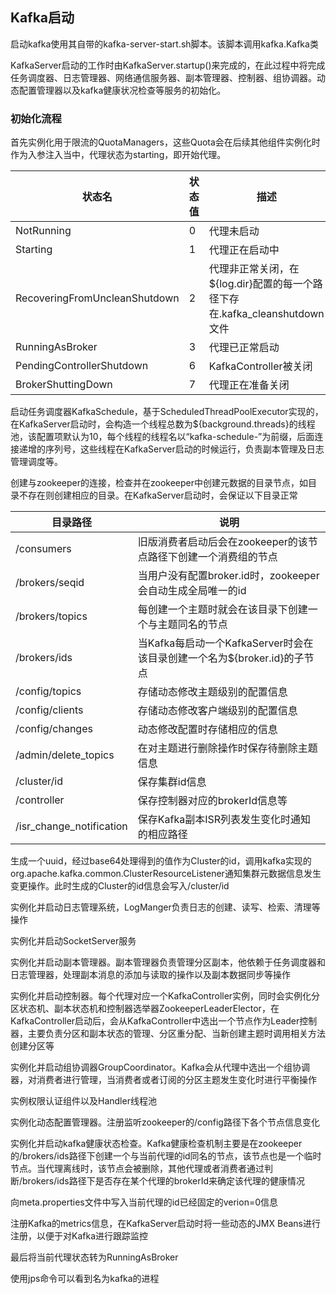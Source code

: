## Kafka启动

启动kafka使用其自带的kafka-server-start.sh脚本。该脚本调用kafka.Kafka类

KafkaServer启动的工作时由KafkaServer.startup()来完成的，在此过程中将完成任务调度器、日志管理器、网络通信服务器、副本管理器、控制器、组协调器。动态配置管理器以及kafka健康状况检查等服务的初始化。

### 初始化流程

首先实例化用于限流的QuotaManagers，这些Quota会在后续其他组件实例化时作为入参注入当中，代理状态为starting，即开始代理。

| 状态名                        | 状态值 | 描述                                                         |
| ----------------------------- | ------ | ------------------------------------------------------------ |
| NotRunning                    | 0      | 代理未启动                                                   |
| Starting                      | 1      | 代理正在启动中                                               |
| RecoveringFromUncleanShutdown | 2      | 代理非正常关闭，在${log.dir}配置的每一个路径下存在.kafka_cleanshutdown文件 |
| RunningAsBroker               | 3      | 代理已正常启动                                               |
| PendingControllerShutdown     | 6      | KafkaController被关闭                                        |
| BrokerShuttingDown            | 7      | 代理正在准备关闭                                             |

启动任务调度器KafkaSchedule，基于ScheduledThreadPoolExecutor实现的，在KafkaServer启动时，会构造一个线程总数为${background.threads}的线程池，该配置项默认为10，每个线程的线程名以“kafka-schedule-”为前缀，后面连接递增的序列号，这些线程在KafkaServer启动的时候运行，负责副本管理及日志管理调度等。

创建与zookeeper的连接，检查并在zookeeper中创建元数据的目录节点，如目录不存在则创建相应的目录。在KafkaServer启动时，会保证以下目录正常

| 目录路径                 | 说明                                                         |
| ------------------------ | ------------------------------------------------------------ |
| /consumers               | 旧版消费者启动后会在zookeeper的该节点路径下创建一个消费组的节点 |
| /brokers/seqid           | 当用户没有配置broker.id时，zookeeper会自动生成全局唯一的id   |
| /brokers/topics          | 每创建一个主题时就会在该目录下创建一个与主题同名的节点       |
| /brokers/ids             | 当Kafka每启动一个KafkaServer时会在该目录创建一个名为${broker.id}的子节点 |
| /config/topics           | 存储动态修改主题级别的配置信息                               |
| /config/clients          | 存储动态修改客户端级别的配置信息                             |
| /config/changes          | 动态修改配置时存储相应的信息                                 |
| /admin/delete_topics     | 在对主题进行删除操作时保存待删除主题信息                     |
| /cluster/id              | 保存集群id信息                                               |
| /controller              | 保存控制器对应的brokerId信息等                               |
| /isr_change_notification | 保存Kafka副本ISR列表发生变化时通知的相应路径                 |

生成一个uuid，经过base64处理得到的值作为Cluster的id，调用kafka实现的org.apache.kafka.common.ClusterResourceListener通知集群元数据信息发生变更操作。此时生成的Cluster的id信息会写入/cluster/id

实例化并启动日志管理系统，LogManger负责日志的创建、读写、检索、清理等操作

实例化并启动SocketServer服务

实例化并启动副本管理器。副本管理器负责管理分区副本，他依赖于任务调度器和日志管理器，处理副本消息的添加与读取的操作以及副本数据同步等操作

实例化并启动控制器。每个代理对应一个KafkaController实例，同时会实例化分区状态机、副本状态机和控制器选举器ZookeeperLeaderElector，在KafkaController启动后，会从KafkaController中选出一个节点作为Leader控制器，主要负责分区和副本状态的管理、分区重分配、当新创建主题时调用相关方法创建分区等

实例化并启动组协调器GroupCoordinator。Kafka会从代理中选出一个组协调器，对消费者进行管理，当消费者或者订阅的分区主题发生变化时进行平衡操作

实例权限认证组件以及Handler线程池

实例化动态配置管理器。注册监听zookeeper的/config路径下各个节点信息变化

实例化并启动kafka健康状态检查。Kafka健康检查机制主要是在zookeeper的/brokers/ids路径下创建一个与当前代理的id同名的节点，该节点也是一个临时节点。当代理离线时，该节点会被删除，其他代理或者消费者通过判断/brokers/ids路径下是否存在某个代理的brokerId来确定该代理的健康情况

向meta.properties文件中写入当前代理的id已经固定的verion=0信息

注册Kafka的metrics信息，在KafkaServer启动时将一些动态的JMX Beans进行注册，以便于对Kafka进行跟踪监控

最后将当前代理状态转为RunningAsBroker

使用jps命令可以看到名为kafka的进程